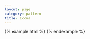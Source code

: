 ```yaml
---
layout: page
category: pattern
title: Icons
---
```


{% example html %}
<span class="lnr lnr-arrow-left"></span>
<span class="lnr lnr-arrow-right"></span>
<span class="lnr lnr-cross"></span>
<span class="lnr lnr-menu"></span>
<span class="lnr lnr-exit-up"></span>
<span class="lnr lnr-magnifier"></span>
{% endexample %}